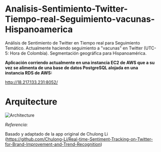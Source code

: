 # Analisis-Sentimiento-Twitter-Tiempo-real-Seguimiento-vacunas-Hispanoamerica
Análisis de Sentimiento de Twitter en Tiempo real para Seguimiento Temático. Actualmente haciendo seguimiento a "vacunas" en Twitter (UTC-5: Hora de Colombia). Segmentación geográfica para Hispanoamérica.

**Aplicación corriendo actualmente en una instancia EC2 de AWS que a su vez se alimenta de una base de datos PostgreSQL alojada en una instancia RDS de AWS:**

http://18.217.133.231:8052/

# Arquitecture

![Architecture](https://raw.github.com/felipeescallon/Analisis-Sentimiento-Twitter-Tiempo-real-Seguimiento-vacunas-Hispanoamerica/main/imagen/Architecture.png)





*Referencia:*

Basado y adaptado de la app original de Chulong Li (https://github.com/Chulong-Li/Real-time-Sentiment-Tracking-on-Twitter-for-Brand-Improvement-and-Trend-Recognition)
